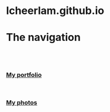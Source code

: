 # Icheerlam.github.io

<h1>The navigation</h1>
<br>
<br>
  <h3><a href="Spike's profolio.html" >My portfolio</a></h3>
 <br>
 <h3><a href="https://500px.com.cn/community/user-details/afaa01dec4d8a92773525ab8dbf633449">My photos</a></h3>
 


            
